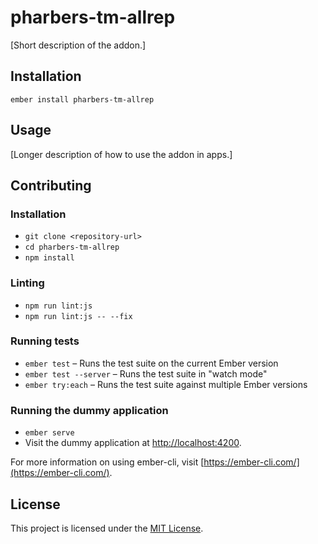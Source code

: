 pharbers-tm-allrep
==============================================================================

[Short description of the addon.]

Installation
------------------------------------------------------------------------------

```
ember install pharbers-tm-allrep
```


Usage
------------------------------------------------------------------------------

[Longer description of how to use the addon in apps.]


Contributing
------------------------------------------------------------------------------

### Installation

* `git clone <repository-url>`
* `cd pharbers-tm-allrep`
* `npm install`

### Linting

* `npm run lint:js`
* `npm run lint:js -- --fix`

### Running tests

* `ember test` – Runs the test suite on the current Ember version
* `ember test --server` – Runs the test suite in "watch mode"
* `ember try:each` – Runs the test suite against multiple Ember versions

### Running the dummy application

* `ember serve`
* Visit the dummy application at [http://localhost:4200](http://localhost:4200).

For more information on using ember-cli, visit [https://ember-cli.com/](https://ember-cli.com/).

License
------------------------------------------------------------------------------

This project is licensed under the [MIT License](LICENSE.md).
